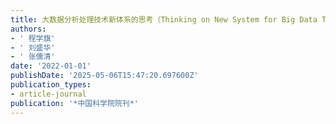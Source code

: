 ```yaml
---
title: 大数据分析处理技术新体系的思考（Thinking on New System for Big Data Technology）
authors:
- ' 程学旗'
- ' 刘盛华'
- ' 张儒清'
date: '2022-01-01'
publishDate: '2025-05-06T15:47:20.697600Z'
publication_types:
- article-journal
publication: '*中国科学院院刊*'
---
```

